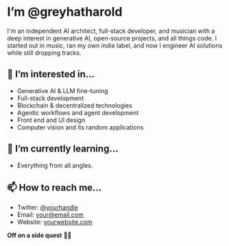 # I’m @greyhatharold

I'm an independent AI architect, full-stack developer, and musician with a deep interest in generative AI, open-source projects, and all things code. 
I started out in music, ran my own indie label, and now I engineer AI solutions while still dropping tracks.

## 👀 I’m interested in...
- Generative AI & LLM fine-tuning  
- Full-stack development
- Blockchain & decentralized technologies  
- Agentic workflows and agent development
- Front end and UI design
- Computer vision and its random applications

## 🌱 I’m currently learning...
- Everything from all angles.

## 📫 How to reach me...
- Twitter: [@yourhandle](https://twitter.com/yourhandle)  
- Email: your@email.com  
- Website: [yourwebsite.com](https://yourwebsite.com)

**Off on a side quest** 🚀🔥
